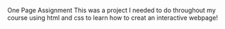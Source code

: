 One Page Assignment 
This was a project I needed to do throughout my course using html and css to learn how to creat an interactive webpage!
